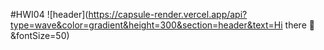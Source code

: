 #HWI04
![header](https://capsule-render.vercel.app/api?type=wave&color=gradient&height=300&section=header&text=Hi there 👋&fontSize=50)
